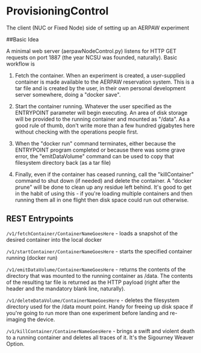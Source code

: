 # ProvisioningControl
The client (NUC or Fixed Node) side of setting up an AERPAW experiment


##Basic Idea

A minimal web server (aerpawNodeControl.py) listens for HTTP GET requests
on port 1887 (the year NCSU was founded, naturally). Basic workflow is

1. Fetch the container. When an experiment is created, a user-supplied container is made
available to the AERPAW reservation system. This is a tar file and is created by the user, in
their own personal development server somewhere, doing a "docker save".

2. Start the container running. Whatever the user specified as the ENTRYPOINT parameter will
begin executing. An area of disk storage will be provided to the running container and
mounted as "/data". As a good rule of thumb, don't write more than a few hundred gigabytes
here without checking with the operations people first.

3. When the "docker run" command terminates, either because the ENTRYPOINT program completed
or because there was some grave error, the "emitDataVolume" command can be used to
copy that filesystem directory back (as a tar file)

4. Finally, even if the container has ceased running, call the "killContainer" command
to shut down (if needed) and delete the container. A "docker prune" will be done to clean up
any residue left behind. It's good to get in the habit of using this - if you're loading
multiple containers and then running them all in one flight then disk space could run out
otherwise.


## REST Entrypoints

```/v1/fetchContainer/ContainerNameGoesHere``` - loads a snapshot of the desired container into the local docker

```/v1/startContainer/ContainerNameGoesHere``` - starts the specified container running (docker run)

```/v1/emitDataVolume/ContainerNameGoesHere``` - returns the contents of the directory that was mounted to the running container as /data. The contents of the resulting tar file is returned
as the HTTP payload (right after the header and the mandatory blank line, naturally).

```/v1/deleteDataVolume/ContainerNameGoesHere``` - deletes the filesystem directory used for
the /data mount point. Handy for freeing up disk space if you're going to run more than one
experiment before landing and re-imaging the device.

```/v1/killContainer/ContainerNameGoesHere``` - brings a swift and violent death to a running container and deletes all traces of it. It's the Sigourney Weaver Option.

